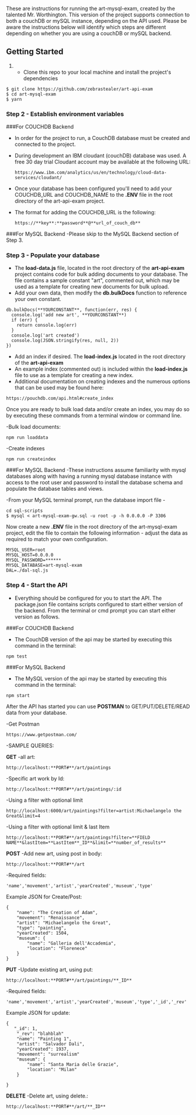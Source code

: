 These are instructions for running the art-mysql-exam, created by the talented Mr. Worthington.  This version of the project supports connection to both a couchDB or mySQL instance, depending on the API used.  Please be aware the instructions below will identify which steps are different depending on whether you are using a couchDB or mySQL backend.

## Getting Started

1.  - Clone this repo to your local machine and install the project's dependencies

  ```
  $ git clone https://github.com/zebrastealer/art-api-exam
  $ cd art-mysql-exam
  $ yarn
  ```

### Step 2 - Establish environment variables

###For COUCHDB Backend

- In order for the project to run, a CouchDB database must be created and connected to the project.
- During development an IBM cloudant (couchDB) database was used.  A free 30 day trial Cloudant account may be available at the following URL:
  ```
  https://www.ibm.com/analytics/us/en/technology/cloud-data-services/cloudant/
    ```

- Once your database has been configured you'll need to add your COUCHDB_URL and COUCHDB_NAME to the **.ENV** file in the root directory of the art-api-exam project.

- The format for adding the COUCHDB_URL is the following:

  ```
  https://**key**:**password**@**url_of_couch_db**
  ```
###For MySQL Backend
-Please skip to the MySQL Backend section of Step 3.

### Step 3 - Populate your database
- The **load-data.js** file, located in the root directory of the **art-api-exam** project contains code for bulk adding documents to your database.  The file contains a sample constant "art", commented out, which may be used as a template for creating new documents for bulk upload.
- Add your own data, then modify the **db.bulkDocs** function to reference your own constant.
```
db.bulkDocs(**YOURCONSTANT**, function(err, res) {
  console.log('add new art', **YOURCONSTANT**)
  if (err) {
    return console.log(err)
  }
  console.log('art created')
  console.log(JSON.stringify(res, null, 2))
})
```

- Add an index if desired.  The **load-index.js** located in the root directory of the **art-api-exam**
- An example index (commented out) is included within the **load-index.js** file to use as a template for creating a new index.
- Additional documentation on creating indexes and the numerous options that can be used may be found here:

```
https://pouchdb.com/api.html#create_index
```

Once you are ready to bulk load data and/or create an index, you may do so by executing these commands from a terminal window or command line.

-Bulk load documents:
```
npm run loaddata

```
-Create indexes
```
npm run createindex
```

###For MySQL Backend
-These instructions assume familiarity with mysql databases along with having a running mysql database instance with access to the root user and password to install the database schema and populate the database tables and views.  

-From your MySQL terminal prompt, run the database import file -

```
cd sql-scripts
$ mysql < art-mysql-exam-gw.sql -u root -p -h 0.0.0.0 -P 3306
```
Now create a new **.ENV** file in the root directory of the art-mysql-exam project, edit the file to contain the following information - adjust the data as required to match your own configuration.

```
MYSQL_USER=root
MYSQL_HOST=0.0.0.0
MYSQL_PASSWORD=******
MYSQL_DATABASE=art-mysql-exam
DAL=./dal-sql.js

```
### Step 4 - Start the API

- Everything should be configured for you to start the API. The package.json file contains scripts configured to start either version of the backend.  From the terminal or cmd prompt you can start either version as follows.

###For COUCHDB Backend
- The CouchDB version of the api may be started by executing this command in the terminal:
```
npm test
```

###For MySQL Backend
- The MySQL version of the api may be started by executing this command in the terminal:
```
npm start
```

After the API has started you can use **POSTMAN** to GET/PUT/DELETE/READ data from your database.

-Get Postman
```
https://www.getpostman.com/
```
-SAMPLE QUERIES:

**GET**
-all art:
```
http://localhost:**PORT#**/art/paintings
```
-Specific art work by Id:
```
http://localhost:**PORT#**/art/paintings/:id
```
-Using a filter with optional limit

```
http://localhost:6000/art/paintings?filter=artist:Michaelangelo the Great&limit=4
```
-Using a filter with optional limit & last Item
```
http://localhost:**PORT#**/art/paintings?filter=**FIELD NAME**&lastItem=**LastItem**_ID**&limit=**number_of_results**
```
**POST**
-Add new art, using post in body:
```
http://localhost:**PORT#**/art
```
-Required fields:
```
'name','movement','artist','yearCreated','museum','type'
```

Example JSON for Create/Post:
```
{
    "name": "The Creation of Adam",
    "movement": "Renaissance",
    "artist": "Michaelangelo the Great",
    "type": "painting",
    "yearCreated": 1504,
    "museum": {
        "name": "Galleria dell'Accademia",
        "location": "Florenece"
    }
}
```
**PUT**
-Update existing art, using put:
```
http://localhost:**PORT#**/art/paintings/**_ID**
```
-Required fields:
```
'name','movement','artist','yearCreated','museum','type','_id','_rev'
```
Example JSON for update:
```
{  
   "_id": 1,
    "_rev": "blahblah"
    "name": "Painting 1",
    "artist": "Salvador Dali",
    "yearCreated": 1937,
    "movement": "surrealism"
    "museum": {
        "name": "Santa Maria delle Grazie",
        "location": "Milan"
    }

}
```
**DELETE**
-Delete art, using delete.:
```
http://localhost:**PORT#**/art/**_ID**
```
